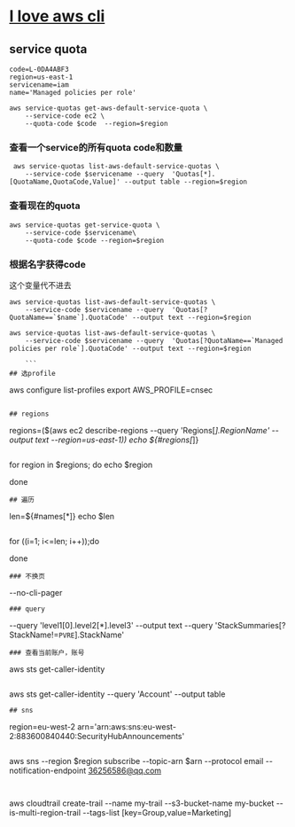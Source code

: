 # [I love aws cli](https://awscli.amazonaws.com/v2/documentation/api/latest/reference/index.html#cli-aws)

## service quota
```
code=L-0DA4ABF3
region=us-east-1
servicename=iam
name='Managed policies per role'
```
```
aws service-quotas get-aws-default-service-quota \
    --service-code ec2 \
    --quota-code $code  --region=$region

```
### 查看一个service的所有quota code和数量
```
 aws service-quotas list-aws-default-service-quotas \
    --service-code $servicename --query  'Quotas[*].[QuotaName,QuotaCode,Value]' --output table --region=$region 
```
### 查看现在的quota
```
aws service-quotas get-service-quota \
    --service-code $servicename\
    --quota-code $code --region=$region 
```
### 根据名字获得code
这个变量代不进去
```
aws service-quotas list-aws-default-service-quotas \
    --service-code $servicename --query  'Quotas[?QuotaName==`$name`].QuotaCode' --output text --region=$region 
```

```
aws service-quotas list-aws-default-service-quotas \
    --service-code $servicename --query  'Quotas[?QuotaName==`Managed policies per role`].QuotaCode' --output text --region=$region 
    
    ```
## 选profile

```
aws configure list-profiles
export AWS_PROFILE=cnsec
```

## regions
```
regions=($(aws ec2 describe-regions --query 'Regions[*].RegionName' --output text --region=us-east-1))
echo ${#regions[*]}
```
```
for region in $regions; do
echo $region

done
```
## 遍历
```
len=${#names[*]}
echo $len
```
```
for ((i=1; i<=len; i++));do



done
```
### 不换页
```
--no-cli-pager
```
### query
```
--query 'level1[0].level2[*].level3' --output text
--query 'StackSummaries[?StackName!=`PVRE`].StackName' 
```
### 查看当前账户，账号
```
aws sts get-caller-identity
```

```
aws sts get-caller-identity --query 'Account' --output table
```
## sns
```
region=eu-west-2
arn='arn:aws:sns:eu-west-2:883600840440:SecurityHubAnnouncements'
```

```
aws  sns --region $region subscribe --topic-arn $arn --protocol email --notification-endpoint 36256586@qq.com
```


```
aws cloudtrail create-trail --name my-trail --s3-bucket-name my-bucket --is-multi-region-trail --tags-list [key=Group,value=Marketing]
```
